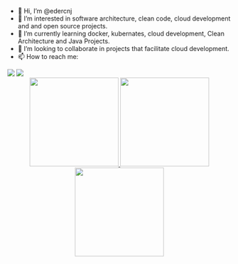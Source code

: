 - 👋 Hi, I’m @edercnj
- 👀 I’m interested in software architecture, clean code, cloud development and and open source projects.
- 🌱 I’m currently learning docker, kubernates, cloud development, Clean Architecture and Java Projects.
- 💞️ I’m looking to collaborate in projects that facilitate cloud development.
- 📫 How to reach me: 
<div> 
  <a href = "mailto:edercnj@gmail.com"><img src="https://img.shields.io/badge/-Gmail-%23333?style=for-the-badge&logo=gmail&logoColor=white" target="_blank"></a>
  <a href="https://www.linkedin.com/public-profile/settings?trk=d_flagship3_profile_self_view_public_profile" target="_blank"><img src="https://img.shields.io/badge/-LinkedIn-%230077B5?style=for-the-badge&logo=linkedin&logoColor=white" target="_blank"></a> 
</div>
<!---
edercnj/edercnj is a ✨ special ✨ repository because its `README.md` (this file) appears on your GitHub profile.
You can click the Preview link to take a look at your changes.
--->
<div align="center">
  <a href="https://github.com/rafaballerini">
  <img height="200em" src="https://github-readme-stats.vercel.app/api?username=edercnj&show_icons=true&theme=dark&include_all_commits=true&count_private=true"/>
  <img height="200em" src="https://github-readme-stats.vercel.app/api/top-langs/?username=edercnj&layout=compact&langs_count=7&theme=dark"/>
    <img height="200em" src="https://github-readme-stats.vercel.app/api/wakatime?username=edercnj&theme=dark"/>
</div>
